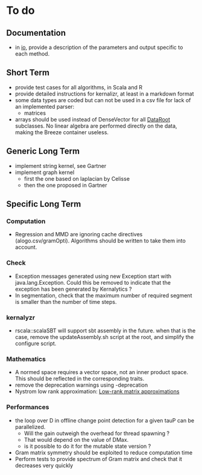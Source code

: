 # To do

## Documentation

- in [io](/doc/io.md), provide a description of the parameters and output specific to each method.

## Short Term

- provide test cases for all algorithms, in Scala and R
- provide detailed instructions for kernalizr, at least in a markdown format
- some data types are coded but can not be used in a csv file for lack of an implemented parser:
  - matrices
- arrays should be used instead of DenseVector for all [DataRoot](/src/main/scala/rkhs/DataRoot.scala) subclasses. No linear algebra are performed directly on the data, making the Breeze container useless.

## Generic Long Term

- implement string kernel, see Gartner
- implement graph kernel
  - first the one based on laplacian by Celisse
  - then the one proposed in Gartner
  
## Specific Long Term

### Computation

- Regression and MMD are ignoring cache directives (alogo.csv/gramOpti). Algorithms should be written to take them into account.

### Check

- Exception messages generated using new Exception start with java.lang.Exception. Could this be removed to indicate that the exception has been generated by Kernalytics ?
- In segmentation, check that the maximum number of required segment is smaller than the number of time steps.

### kernalyzr

- rscala::scalaSBT will support sbt assembly in the future. when that is the case, remove the updateAssembly.sh script at the root, and simplify the configure script.

### Mathematics

- A normed space requires a vector space, not an inner product space. This should be reflected in the corresponding traits.
- remove the deprecation warnings using -deprecation
- Nystrom low rank approximation: [Low-rank matrix approximations](https://en.wikipedia.org/wiki/Low-rank_matrix_approximations)

### Performances

- the loop over D in offline change point detection for a given tauP can be parallelized.
  - Will the gain outweigh the overhead for thread spawning ?
  - That would depend on the value of DMax.
  - is it possible to do it for the mutable state version ?
- Gram matrix symmetry should be exploited to reduce computation time
- Perform tests to provide spectrum of Gram matrix and check that it decreases very quickly
